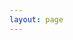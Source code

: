 ```yaml
---
layout: page
---
```

<Home imgUrl="/profile.png" title="CloudMediaSynC" desc="云端媒体库同步工具" :links="[{ url: '/install', text: '快速安装 ->' }]" />